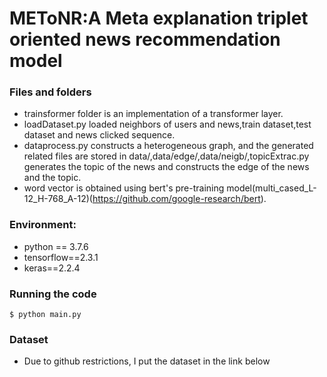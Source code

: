 # METoNR:A Meta explanation triplet oriented news recommendation model
### Files and folders

* trainsformer folder is an implementation of a transformer layer.
* loadDataset.py loaded neighbors of users and news,train dataset,test dataset and news clicked sequence.
* dataprocess.py constructs a heterogeneous graph, and the generated related files are stored in data/,data/edge/,data/neigb/,topicExtrac.py generates the topic of the news and constructs the edge of the news and the topic.
* word vector is obtained using bert's pre-training model(multi_cased_L-12_H-768_A-12)(https://github.com/google-research/bert).

### Environment:
* python == 3.7.6
* tensorflow==2.3.1
* keras==2.2.4
### Running the code
```
$ python main.py
```
### Dataset
* Due to github restrictions, I put the dataset in the link below